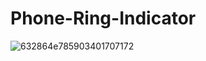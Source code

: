 # Phone-Ring-Indicator


![632864e785903401707172](https://user-images.githubusercontent.com/26456500/191021044-1649e26d-5f97-4bff-82cd-317dc3c0c437.gif)
